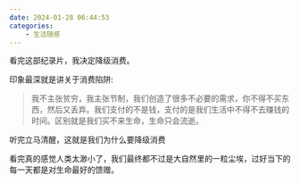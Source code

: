 ```yaml
---
date: 2024-01-28 06:44:53
categories:
    - 生活随感
---
```




看完这部纪录片，我决定降级消费。

印象最深就是讲关于消费陷阱:

> 我不主张贫穷，我主张节制，我们创造了很多不必要的需求，你不得不买东西，然后又丢弃。我们支付的不是钱，支付的是我们生活中不得不去赚钱的时间。区别就是我们买不来生命，生命只会流逝。

听完立马清醒，这就是我们为什么要降级消费

​​​​​​​​​看完真的感觉人类太渺小了，我们最终都不过是大自然里的一粒尘埃，过好当下的每一天都是对生命最好的馈赠。